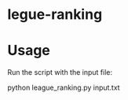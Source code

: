 # legue-ranking

Usage
=====

Run the script with the input file:

python league_ranking.py input.txt
